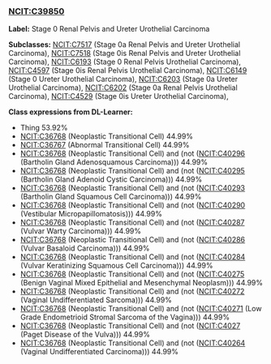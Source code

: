 
### [NCIT:C39850](http://purl.obolibrary.org/obo/NCIT_C39850)
**Label:** Stage 0 Renal Pelvis and Ureter Urothelial Carcinoma

**Subclasses:** [NCIT:C7517](http://purl.obolibrary.org/obo/NCIT_C7517) (Stage 0a Renal Pelvis and Ureter Urothelial Carcinoma), [NCIT:C7518](http://purl.obolibrary.org/obo/NCIT_C7518) (Stage 0is Renal Pelvis and Ureter Urothelial Carcinoma), [NCIT:C6193](http://purl.obolibrary.org/obo/NCIT_C6193) (Stage 0 Renal Pelvis Urothelial Carcinoma), [NCIT:C4597](http://purl.obolibrary.org/obo/NCIT_C4597) (Stage 0is Renal Pelvis Urothelial Carcinoma), [NCIT:C6149](http://purl.obolibrary.org/obo/NCIT_C6149) (Stage 0 Ureter Urothelial Carcinoma), [NCIT:C6203](http://purl.obolibrary.org/obo/NCIT_C6203) (Stage 0a Ureter Urothelial Carcinoma), [NCIT:C6202](http://purl.obolibrary.org/obo/NCIT_C6202) (Stage 0a Renal Pelvis Urothelial Carcinoma), [NCIT:C4529](http://purl.obolibrary.org/obo/NCIT_C4529) (Stage 0is Ureter Urothelial Carcinoma), 

**Class expressions from DL-Learner:**

- Thing 53.92%
- [NCIT:C36768](http://purl.obolibrary.org/obo/NCIT_C36768) (Neoplastic Transitional Cell) 44.99%
- [NCIT:C36767](http://purl.obolibrary.org/obo/NCIT_C36767) (Abnormal Transitional Cell) 44.99%
- [NCIT:C36768](http://purl.obolibrary.org/obo/NCIT_C36768) (Neoplastic Transitional Cell) and (not ([NCIT:C40296](http://purl.obolibrary.org/obo/NCIT_C40296) (Bartholin Gland Adenosquamous Carcinoma))) 44.99%
- [NCIT:C36768](http://purl.obolibrary.org/obo/NCIT_C36768) (Neoplastic Transitional Cell) and (not ([NCIT:C40295](http://purl.obolibrary.org/obo/NCIT_C40295) (Bartholin Gland Adenoid Cystic Carcinoma))) 44.99%
- [NCIT:C36768](http://purl.obolibrary.org/obo/NCIT_C36768) (Neoplastic Transitional Cell) and (not ([NCIT:C40293](http://purl.obolibrary.org/obo/NCIT_C40293) (Bartholin Gland Squamous Cell Carcinoma))) 44.99%
- [NCIT:C36768](http://purl.obolibrary.org/obo/NCIT_C36768) (Neoplastic Transitional Cell) and (not ([NCIT:C40290](http://purl.obolibrary.org/obo/NCIT_C40290) (Vestibular Micropapillomatosis))) 44.99%
- [NCIT:C36768](http://purl.obolibrary.org/obo/NCIT_C36768) (Neoplastic Transitional Cell) and (not ([NCIT:C40287](http://purl.obolibrary.org/obo/NCIT_C40287) (Vulvar Warty Carcinoma))) 44.99%
- [NCIT:C36768](http://purl.obolibrary.org/obo/NCIT_C36768) (Neoplastic Transitional Cell) and (not ([NCIT:C40286](http://purl.obolibrary.org/obo/NCIT_C40286) (Vulvar Basaloid Carcinoma))) 44.99%
- [NCIT:C36768](http://purl.obolibrary.org/obo/NCIT_C36768) (Neoplastic Transitional Cell) and (not ([NCIT:C40284](http://purl.obolibrary.org/obo/NCIT_C40284) (Vulvar Keratinizing Squamous Cell Carcinoma))) 44.99%
- [NCIT:C36768](http://purl.obolibrary.org/obo/NCIT_C36768) (Neoplastic Transitional Cell) and (not ([NCIT:C40275](http://purl.obolibrary.org/obo/NCIT_C40275) (Benign Vaginal Mixed Epithelial and Mesenchymal Neoplasm))) 44.99%
- [NCIT:C36768](http://purl.obolibrary.org/obo/NCIT_C36768) (Neoplastic Transitional Cell) and (not ([NCIT:C40272](http://purl.obolibrary.org/obo/NCIT_C40272) (Vaginal Undifferentiated Sarcoma))) 44.99%
- [NCIT:C36768](http://purl.obolibrary.org/obo/NCIT_C36768) (Neoplastic Transitional Cell) and (not ([NCIT:C40271](http://purl.obolibrary.org/obo/NCIT_C40271) (Low Grade Endometrioid Stromal Sarcoma of the Vagina))) 44.99%
- [NCIT:C36768](http://purl.obolibrary.org/obo/NCIT_C36768) (Neoplastic Transitional Cell) and (not ([NCIT:C4027](http://purl.obolibrary.org/obo/NCIT_C4027) (Paget Disease of the Vulva))) 44.99%
- [NCIT:C36768](http://purl.obolibrary.org/obo/NCIT_C36768) (Neoplastic Transitional Cell) and (not ([NCIT:C40264](http://purl.obolibrary.org/obo/NCIT_C40264) (Vaginal Undifferentiated Carcinoma))) 44.99%


